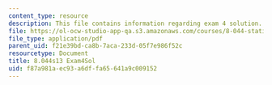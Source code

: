 ```yaml
---
content_type: resource
description: This file contains information regarding exam 4 solution.
file: https://ol-ocw-studio-app-qa.s3.amazonaws.com/courses/8-044-statistical-physics-i-spring-2013/f87a981aec93a6dffa65641a9c009152_MIT8_044S14_exam4sol_04.pdf
file_type: application/pdf
parent_uid: f21e39bd-ca8b-7aca-233d-05f7e986f52c
resourcetype: Document
title: 8.044s13 Exam4Sol
uid: f87a981a-ec93-a6df-fa65-641a9c009152
---
```

